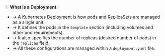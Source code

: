 ✨ **What is a Deployment**
- → A Kubernetes Deployment is how pods and ReplicaSets are managed as a single unit.
- → It defines the pods in the `template` section (including volumes and other pod requirements).
- → It also specifies the number of replicas (desired number of pods) in the `replicas` field.
- → All these configurations are managed within a `deployment.yaml` file.